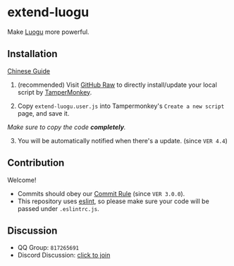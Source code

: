 # extend-luogu

Make [Luogu](https://www.luogu.com.cn/) more powerful.

## Installation

[Chinese Guide](https://www.luogu.com.cn/paste/fnln7ze9)

1. (recommended) Visit [GitHub Raw](https://github.com/optimize-2/extend-luogu/raw/main/extend-luogu.user.js) to directly install/update your local script by [TamperMonkey](https://www.tampermonkey.net/).

2. Copy `extend-luogu.user.js` into Tampermonkey's `Create a new script` page, and save it.

  _Make sure to copy the code **completely**._

3. You will be automatically notified when there's a update. (since `VER 4.4`)

## Contribution

Welcome!

- Commits should obey our [Commit Rule](https://github.com/ForkFG/FkGitCommitInfoStd) (since `VER 3.0.0`).
- This repository uses [eslint](https://eslint.org/), so please make sure your code will be passed under `.eslintrc.js`.

## Discussion

- QQ Group: `817265691`
- Discord Discussion: [click to join](https://discord.gg/mHsx9crXjv)

